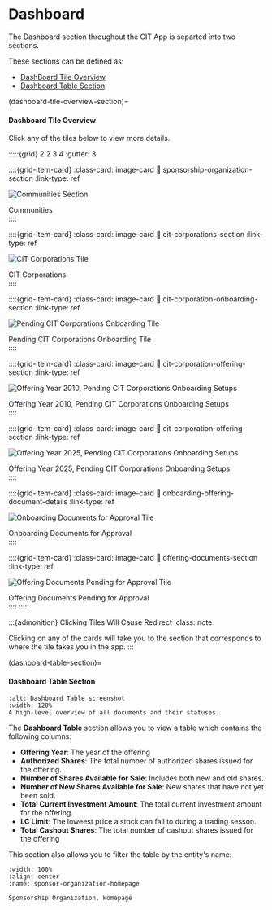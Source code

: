 
# Dashboard

The Dashboard section throughout the CIT App is separted into two sections. 

These sections can be defined as:

-  [DashBoard Tile Overview](dashboard-tile-overview-section)
-  [Dashboard Table Section](dashboard-table-section)



(dashboard-tile-overview-section)=
#### Dashboard Tile Overview

Click any of the tiles below to view more details. 



:::::{grid} 2 2 3 4
:gutter: 3

::::{grid-item-card}
:class-card: image-card
:link: sponsorship-organization-section
:link-type: ref

![Communities Section](../_static/solo_app/Dashboard/tiles/communities.png)

<div class="card-description">
Communities
</div>
::::

::::{grid-item-card}
:class-card: image-card
:link: cit-corporations-section
:link-type: ref

![CIT Corporations Tile](../_static/solo_app/Dashboard/tiles/cit-corporations.jpg)

<div class="card-description">
CIT Corporations
</div>
::::

::::{grid-item-card}
:class-card: image-card
:link: cit-corporation-onboarding-section
:link-type: ref

![Pending CIT Corporations Onboarding Tile](../_static/solo_app/Dashboard/tiles/pending-cit-corporations.jpg)

<div class="card-description">
Pending CIT Corporations Onboarding Tile
</div>
::::

::::{grid-item-card}
:class-card: image-card
:link: cit-corporation-offering-section
:link-type: ref

![Offering Year 2010, Pending CIT Corporations Onboarding Setups](../_static/solo_app/Dashboard/tiles/pending-cit-corporations-onboarding.jpg)

<div class="card-description">
Offering Year 2010, Pending CIT Corporations Onboarding Setups
</div>
::::

::::{grid-item-card}
:class-card: image-card
:link: cit-corporation-offering-section
:link-type: ref

![Offering Year 2025, Pending CIT Corporations Onboarding Setups](../_static/solo_app/Dashboard/tiles/pending-cit-corporation-setups.jpg)

<div class="card-description">
Offering Year 2025, Pending CIT Corporations Onboarding Setups
</div>
::::

::::{grid-item-card}
:class-card: image-card
:link: onboarding-offering-document-details
:link-type: ref

![Onboarding Documents for Approval Tile](../_static/solo_app/Dashboard/tiles/onboarding-documents-for-approval.jpg)

<div class="card-description">
Onboarding Documents for Approval
</div>
::::

::::{grid-item-card}
:class-card: image-card
:link: offering-documents-section
:link-type: ref

![Offering Documents Pending for Approval Tile](../_static/solo_app/Dashboard/tiles/offering-documents-pending-for-approval.jpg)

<div class="card-description">
Offering Documents Pending for Approval
</div>
::::
:::::


:::{admonition} Clicking Tiles Will Cause Redirect
:class: note

Clicking on any of the cards will take you to the section that corresponds to where the tile takes you in the app. 
:::



(dashboard-table-section)=
#### Dashboard Table Section

```{lazyfigure} ../_static/solo_app/Dashboard/table/dashboard-table-section.png
:alt: Dashboard Table screenshot
:width: 120%
A high-level overview of all documents and their statuses.
```





The **Dashboard Table** section allows you to view a table which contains the following columns:

- **Offering Year**:  The year of the offering
- **Authorized Shares**: The total number of authorized shares issued for the offering.
- **Number of Shares Available for Sale**:  Includes both new and old shares.
- **Number of New Shares Available for Sale**:  New shares that have not yet been sold.
- **Total Current Investment Amount**:  The total current investment amount for the offering.
- **LC Limit**:  The loweest price a stock can fall to during a trading sesson. 
- **Total Cashout Shares**:  The total number of cashout shares issued for the offering


This section also allows you to filter the table by the entity's name:  



```{lazyfigure} ../../_static/solo_app/Universal/view-sponsorship-organization/Main/sponsorship-organization-homepage.webp
:width: 100%
:align: center
:name: sponsor-organization-homepage

Sponsorship Organization, Homepage
```


